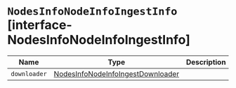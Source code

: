 # `NodesInfoNodeInfoIngestInfo` [interface-NodesInfoNodeInfoIngestInfo]

| Name | Type | Description |
| - | - | - |
| `downloader` | [NodesInfoNodeInfoIngestDownloader](./NodesInfoNodeInfoIngestDownloader.md) | &nbsp; |
